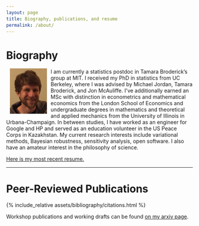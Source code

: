```yaml
---
layout: page
title: Biography, publications, and resume
permalink: /about/
---
```


# Biography

<img src="/assets/images/ryan_portrait_2019.jpg" alt="drawing" width="100" align="left" hspace="10">

I am currently a statistics postdoc in Tamara Broderick’s group at MIT. I
received my PhD in statistics from UC Berkeley, where I was advised by Michael
Jordan, Tamara Broderick, and Jon McAuliffe. I've additionally earned an MSc
with distinction in econometrics and mathematical economics from the London
School of Economics and undergraduate degrees in mathematics and theoretical and
applied mechanics from the University of Illinois in Urbana-Champaign. In
between studies, I have worked as an engineer for Google and HP and served as an
education volunteer in the US Peace Corps in Kazakhstan. My current research
interests include variational methods, Bayesian robustness, sensitivity
analysis, open software.  I also have an amateur interest in the philosophy of
science.

[Here is my most recent resume.](/assets/giordano_resume_20190725.pdf)

---


# Peer-Reviewed Publications

{% include_relative assets/bibliography/citations.html %}

Workshop publications and working drafts can be found
[on my arxiv page](https://arxiv.org/find/stat/1/au:+Giordano_R/0/1/0/all/0/1).
